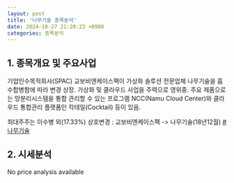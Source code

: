 ```yaml
---
layout: post
title: '나무기술 종목분석'
date: 2024-10-27 21:20:23 +0900
categories: 종목분석
---
```


## 1. 종목개요 및 주요사업

기업인수목적회사(SPAC) 교보비엔케이스팩이 가상화 솔루션 전문업체 나무기술을 흡수합병함에 따라 변경 상장. 가상화 및 클라우드 사업을 주력으로 영위중. 주요 제품으로는 망분리시스템을 통합 관리할 수 있는 프로그램 NCC(Namu Cloud Center)와 클라우드 통합관리 플랫폼인 칵테일(Cocktail) 등이 있음.  

최대주주는 이수병 외(17.33%) 상호변경 : 교보비엔케이스팩 -> 나무기술(18년12월)
[#나무기술](#)

## 2. 시세분석

No price analysis available

